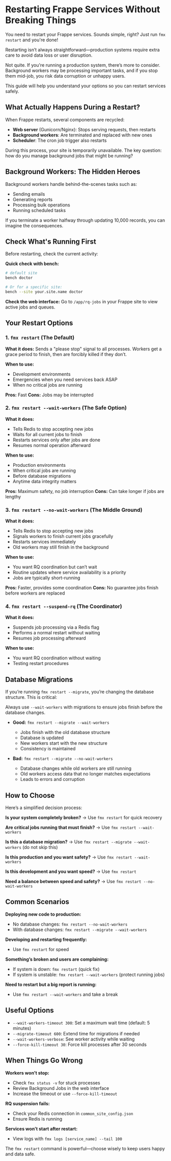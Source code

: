 # Restarting Frappe Services Without Breaking Things

You need to restart your Frappe services. Sounds simple, right? Just run `fmx restart` and you're done!

<MarginNote>Restarting isn’t always straightforward—production systems require extra care to avoid data loss or user disruption.</MarginNote>

Not quite. If you're running a production system, there’s more to consider. Background workers may be processing important tasks, and if you stop them mid-job, you risk data corruption or unhappy users.

This guide will help you understand your options so you can restart services safely.

## What Actually Happens During a Restart?

When Frappe restarts, several components are recycled:
- **Web server** (Gunicorn/Nginx): Stops serving requests, then restarts
- **Background workers**: Are terminated and replaced with new ones
- **Scheduler**: The cron job trigger also restarts

During this process, your site is temporarily unavailable. The key question: how do you manage background jobs that might be running?

## Background Workers: The Hidden Heroes

Background workers handle behind-the-scenes tasks such as:
- Sending emails
- Generating reports
- Processing bulk operations
- Running scheduled tasks

If you terminate a worker halfway through updating 10,000 records, you can imagine the consequences.

## Check What's Running First

Before restarting, check the current activity:

**Quick check with bench:**
```bash
# default site
bench doctor 

# Or for a specific site:
bench --site your.site.name doctor
```

**Check the web interface:**
Go to `/app/rq-jobs` in your Frappe site to view active jobs and queues.

## Your Restart Options

### 1. `fmx restart` (The Default)

**What it does:** Sends a "please stop" signal to all processes. Workers get a grace period to finish, then are forcibly killed if they don’t.

**When to use:**
- Development environments
- Emergencies when you need services back ASAP
- When no critical jobs are running

**Pros:** Fast
**Cons:** Jobs may be interrupted

### 2. `fmx restart --wait-workers` (The Safe Option)

**What it does:**
- Tells Redis to stop accepting new jobs
- Waits for all current jobs to finish
- Restarts services only after jobs are done
- Resumes normal operation afterward

**When to use:**
- Production environments
- When critical jobs are running
- Before database migrations
- Anytime data integrity matters

**Pros:** Maximum safety, no job interruption
**Cons:** Can take longer if jobs are lengthy

### 3. `fmx restart --no-wait-workers` (The Middle Ground)

**What it does:**
- Tells Redis to stop accepting new jobs
- Signals workers to finish current jobs gracefully
- Restarts services immediately
- Old workers may still finish in the background

**When to use:**
- You want RQ coordination but can’t wait
- Routine updates where service availability is a priority
- Jobs are typically short-running

**Pros:** Faster, provides some coordination
**Cons:** No guarantee jobs finish before workers are replaced

### 4. `fmx restart --suspend-rq` (The Coordinator)

**What it does:**
- Suspends job processing via a Redis flag
- Performs a normal restart without waiting
- Resumes job processing afterward

**When to use:**
- You want RQ coordination without waiting
- Testing restart procedures

## Database Migrations

If you’re running `fmx restart --migrate`, you’re changing the database structure. This is critical:

<MarginNote>Always use `--wait-workers` with migrations to ensure jobs finish before the database changes.</MarginNote>

- **Good:** `fmx restart --migrate --wait-workers`
  - Jobs finish with the old database structure
  - Database is updated
  - New workers start with the new structure
  - Consistency is maintained

- **Bad:** `fmx restart --migrate --no-wait-workers`
  - Database changes while old workers are still running
  - Old workers access data that no longer matches expectations
  - Leads to errors and corruption

## How to Choose

Here’s a simplified decision process:

**Is your system completely broken?**
→ Use `fmx restart` for quick recovery

**Are critical jobs running that must finish?**
→ Use `fmx restart --wait-workers`

**Is this a database migration?**
→ Use `fmx restart --migrate --wait-workers` (do not skip this)

**Is this production and you want safety?**
→ Use `fmx restart --wait-workers`

**Is this development and you want speed?**
→ Use `fmx restart`

**Need a balance between speed and safety?**
→ Use `fmx restart --no-wait-workers`

## Common Scenarios

**Deploying new code to production:**
- No database changes: `fmx restart --no-wait-workers`
- With database changes: `fmx restart --migrate --wait-workers`

**Developing and restarting frequently:**
- Use `fmx restart` for speed

**Something’s broken and users are complaining:**
- If system is down: `fmx restart` (quick fix)
- If system is unstable: `fmx restart --wait-workers` (protect running jobs)

**Need to restart but a big report is running:**
- Use `fmx restart --wait-workers` and take a break

## Useful Options

- `--wait-workers-timeout 300`: Set a maximum wait time (default: 5 minutes)
- `--migrate-timeout 600`: Extend time for migrations if needed
- `--wait-workers-verbose`: See worker activity while waiting
- `--force-kill-timeout 30`: Force kill processes after 30 seconds

## When Things Go Wrong

**Workers won’t stop:**
- Check `fmx status -v` for stuck processes
- Review Background Jobs in the web interface
- Increase the timeout or use `--force-kill-timeout`

**RQ suspension fails:**
- Check your Redis connection in `common_site_config.json`
- Ensure Redis is running

**Services won’t start after restart:**
- View logs with `fmx logs [service_name] --tail 100`

<MarginNote>The `fmx restart` command is powerful—choose wisely to keep users happy and data safe.</MarginNote>
